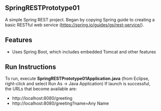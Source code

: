 ## SpringRESTPrototype01
A simple Spring REST project. Began by copying Spring guide to creating a basic RESTful web service (https://spring.io/guides/gs/rest-service/).

## Features
* Uses Spring Boot, which includes embedded Tomcat and other features

## Run Instructions
To run, execute **SpringRESTPrototype01Application.java** (from Eclipse, right-click and select Run As -> Java Application)
If launch is successful, the URLs that become available are: 
* http://localhost:8080/greeting
* http://localhost:8080/greeting?name=Any Name
